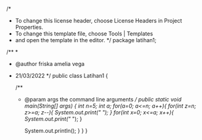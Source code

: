 
/*
 * To change this license header, choose License Headers in Project Properties.
 * To change this template file, choose Tools | Templates
 * and open the template in the editor.
 */
package latihan1;

/**
 *
 * @author friska amelia vega
 * 21/03/2022
 */
public class Latihan1 {

    /**
     * @param args the command line arguments
     */
    public static void main(String[] args) {
      int n=5;
      int a;
      for(a=0; a<=n; a++){
          for(int z=n; z>=a; z--){
              System.out.print(" ");
          }
          for(int x=0; x<=a; x++){
              System.out.print("* ");
          }
      
        System.out.println();
       }
    }
}
